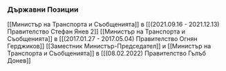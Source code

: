 ### Държавни Позиции
[[Министър на Транспорта и Съобщенията]] в [[(2021.09.16 - 2021.12.13) Правителство Стефан Янев 2]]
[[Министър на Транспорта и Съобщенията]] в [[(2017.01.27 - 2017.05.04) Правителство Огнян Герджиков]]
[[Заместник Министър-Председател]] и [[Министър на Транспорта и Съобщенията]] в [[(08.02.2022) Правителство Гълъб Донев]]